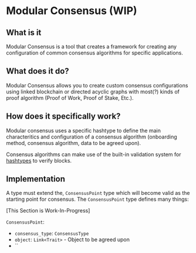 # Modular Consensus (WIP)

## What is it
Modular Consensus is a tool that creates a framework for creating any configuration of common consensus algorithms for specific applications.

## What does it do?

Modular Consensus allows you to create custom consensus configurations using linked blockchain or directed acyclic graphs with most(?) kinds of proof algorithm (Proof of Work, Proof of Stake, Etc.).

## How does it specifically work?

Modular consensus uses a specific hashtype to define the main characteritics and configuration of a consensus algorithm (onboarding method, consensus algorithm, data to be agreed upon).

Consensus algorithms can make use of the built-in validation system for [hashtypes](../data/hashtypes/hashtypes.md) to verify blocks.

## Implementation

A type must extend the, `ConsensusPoint` type which will become valid as the starting point for consensus. The `ConsensusPoint` type defines many things:

[This Section is Work-In-Progress]

`ConsensusPoint`:
 - `consensus_type`: `ConsensusType`
 - `object`: `Link<Trait>` - Object to be agreed upon
 - ``

